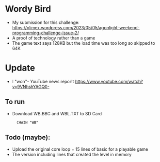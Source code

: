 # Wordy Bird
- My submission for this challenge:  
https://olimex.wordpress.com/2023/05/05/agonlight-weekend-programming-challenge-issue-2/
- A proof of technology rather than a game
- The game text says 128KB but the load time was too long so skipped to 64K

# Update
- I "won"- YouTube news repor!t https://www.youtube.com/watch?v=9VNhshYAGQ0- 

## To run
- Download WB.BBC and WBL.TXT to SD Card

        CHAIN "WB"

## Todo  (maybe):
- Upload the original core loop = 15 lines of basic for a playable game
- The version including lines that created the  level in memory
